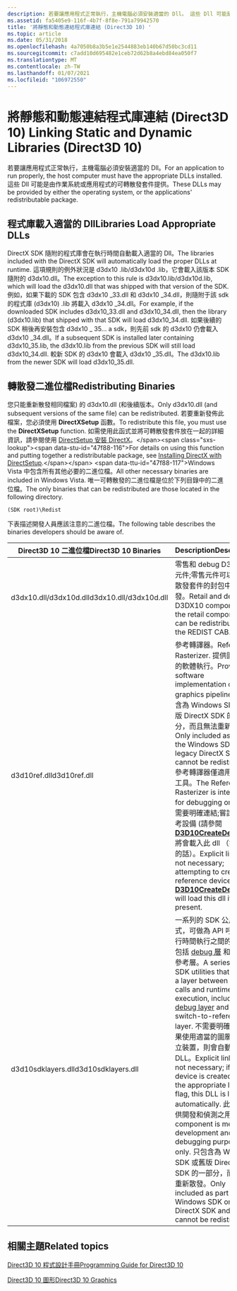 ```yaml
---
description: 若要讓應用程式正常執行，主機電腦必須安裝適當的 Dll。 這些 Dll 可能是由作業系統或應用程式的可轉散發套件提供。
ms.assetid: fa5405e9-116f-4b7f-8f8e-791a79942570
title: '將靜態和動態連結程式庫連結 (Direct3D 10) '
ms.topic: article
ms.date: 05/31/2018
ms.openlocfilehash: 4a7050b8a3b5e1e2544883eb140b67d50bc3cd11
ms.sourcegitcommit: c7add10d695482e1ceb72d62b8a4ebd84ea050f7
ms.translationtype: MT
ms.contentlocale: zh-TW
ms.lasthandoff: 01/07/2021
ms.locfileid: "106972550"
---
```

# <a name="linking-static-and-dynamic-libraries-direct3d-10"></a><span data-ttu-id="47f88-104">將靜態和動態連結程式庫連結 (Direct3D 10) </span><span class="sxs-lookup"><span data-stu-id="47f88-104">Linking Static and Dynamic Libraries (Direct3D 10)</span></span>

<span data-ttu-id="47f88-105">若要讓應用程式正常執行，主機電腦必須安裝適當的 Dll。</span><span class="sxs-lookup"><span data-stu-id="47f88-105">For an application to run properly, the host computer must have the appropriate DLLs installed.</span></span> <span data-ttu-id="47f88-106">這些 Dll 可能是由作業系統或應用程式的可轉散發套件提供。</span><span class="sxs-lookup"><span data-stu-id="47f88-106">These DLLs may be provided by either the operating system, or the applications' redistributable package.</span></span>

## <a name="libraries-load-appropriate-dlls"></a><span data-ttu-id="47f88-107">程式庫載入適當的 Dll</span><span class="sxs-lookup"><span data-stu-id="47f88-107">Libraries Load Appropriate DLLs</span></span>

<span data-ttu-id="47f88-108">DirectX SDK 隨附的程式庫會在執行時間自動載入適當的 Dll。</span><span class="sxs-lookup"><span data-stu-id="47f88-108">The libraries included with the DirectX SDK will automatically load the proper DLLs at runtime.</span></span> <span data-ttu-id="47f88-109">這項規則的例外狀況是 d3dx10 .lib/d3dx10d .lib，它會載入該版本 SDK 隨附的 d3dx10.dll。</span><span class="sxs-lookup"><span data-stu-id="47f88-109">The exception to this rule is d3dx10.lib/d3dx10d.lib, which will load the d3dx10.dll that was shipped with that version of the SDK.</span></span> <span data-ttu-id="47f88-110">例如，如果下載的 SDK 包含 d3dx10 \_33.dll 和 d3dx10 \_34.dll，則隨附于該 sdk 的程式庫 (d3dx10) .lib 將載入 d3dx10 \_34.dll。</span><span class="sxs-lookup"><span data-stu-id="47f88-110">For example, if the downloaded SDK includes d3dx10\_33.dll and d3dx10\_34.dll, then the library (d3dx10.lib) that shipped with that SDK will load d3dx10\_34.dll.</span></span> <span data-ttu-id="47f88-111">如果後續的 SDK 稍後再安裝包含 d3dx10 \_ 35... a sdk，則先前 sdk 的 d3dx10 仍會載入 d3dx10 \_34.dll。</span><span class="sxs-lookup"><span data-stu-id="47f88-111">If a subsequent SDK is installed later containing d3dx10\_35.lib, the d3dx10.lib from the previous SDK will still load d3dx10\_34.dll.</span></span> <span data-ttu-id="47f88-112">較新 SDK 的 d3dx10 會載入 d3dx10 \_35.dll。</span><span class="sxs-lookup"><span data-stu-id="47f88-112">The d3dx10.lib from the newer SDK will load d3dx10\_35.dll.</span></span>

## <a name="redistributing-binaries"></a><span data-ttu-id="47f88-113">轉散發二進位檔</span><span class="sxs-lookup"><span data-stu-id="47f88-113">Redistributing Binaries</span></span>

<span data-ttu-id="47f88-114">您只能重新散發相同檔案) 的 d3dx10.dll (和後續版本。</span><span class="sxs-lookup"><span data-stu-id="47f88-114">Only d3dx10.dll (and subsequent versions of the same file) can be redistributed.</span></span> <span data-ttu-id="47f88-115">若要重新發佈此檔案，您必須使用 **DirectXSetup** 函數。</span><span class="sxs-lookup"><span data-stu-id="47f88-115">To redistribute this file, you must use the **DirectXSetup** function.</span></span> <span data-ttu-id="47f88-116">如需使用此函式並將可轉散發套件放在一起的詳細資訊，請參閱使用 [DirectSetup 安裝 DirectX](https://msdn.microsoft.com/library/Ee418267(v=VS.85).aspx)。</span><span class="sxs-lookup"><span data-stu-id="47f88-116">For details on using this function and putting together a redistributable package, see [Installing DirectX with DirectSetup](https://msdn.microsoft.com/library/Ee418267(v=VS.85).aspx).</span></span> <span data-ttu-id="47f88-117">Windows Vista 中包含所有其他必要的二進位檔。</span><span class="sxs-lookup"><span data-stu-id="47f88-117">All other necessary binaries are included in Windows Vista.</span></span> <span data-ttu-id="47f88-118">唯一可轉散發的二進位檔是位於下列目錄中的二進位檔。</span><span class="sxs-lookup"><span data-stu-id="47f88-118">The only binaries that can be redistributed are those located in the following directory.</span></span>


```
(SDK root)\Redist
```



<span data-ttu-id="47f88-119">下表描述開發人員應該注意的二進位檔。</span><span class="sxs-lookup"><span data-stu-id="47f88-119">The following table describes the binaries developers should be aware of.</span></span>



| <span data-ttu-id="47f88-120">Direct3D 10 二進位檔</span><span class="sxs-lookup"><span data-stu-id="47f88-120">Direct3D 10 Binaries</span></span>   | <span data-ttu-id="47f88-121">Description</span><span class="sxs-lookup"><span data-stu-id="47f88-121">Description</span></span>                                                                                                                                                                                                                                                                                                                                                                                                                                                                                                   |
|------------------------|---------------------------------------------------------------------------------------------------------------------------------------------------------------------------------------------------------------------------------------------------------------------------------------------------------------------------------------------------------------------------------------------------------------------------------------------------------------------------------------------------------------|
| <span data-ttu-id="47f88-122">d3dx10.dll/d3dx10d.dll</span><span class="sxs-lookup"><span data-stu-id="47f88-122">d3dx10.dll/d3dx10d.dll</span></span> | <span data-ttu-id="47f88-123">零售和 debug D3DX10 元件;零售元件可以在可轉散發套件的封包中轉散發。</span><span class="sxs-lookup"><span data-stu-id="47f88-123">Retail and debug D3DX10 components; the retail components can be redistributed in the REDIST CAB.</span></span>                                                                                                                                                                                                                                                                                                                                                                                                             |
| <span data-ttu-id="47f88-124">d3d10ref.dll</span><span class="sxs-lookup"><span data-stu-id="47f88-124">d3d10ref.dll</span></span>           | <span data-ttu-id="47f88-125">參考轉譯器。</span><span class="sxs-lookup"><span data-stu-id="47f88-125">Reference Rasterizer.</span></span> <span data-ttu-id="47f88-126">提供圖形管線的軟體執行。</span><span class="sxs-lookup"><span data-stu-id="47f88-126">Provides software implementation of the graphics pipeline.</span></span> <span data-ttu-id="47f88-127">只包含為 Windows SDK 或舊版 DirectX SDK 的一部分，而且無法重新散發。</span><span class="sxs-lookup"><span data-stu-id="47f88-127">Only included as part of the Windows SDK or legacy DirectX SDK and cannot be redistributed.</span></span> <span data-ttu-id="47f88-128">參考轉譯器僅適用于偵錯工具。</span><span class="sxs-lookup"><span data-stu-id="47f88-128">The Reference Rasterizer is intended for debugging only.</span></span> <span data-ttu-id="47f88-129">不需要明確連結;嘗試建立參考設備 (請參閱 [**D3D10CreateDevice**](/windows/desktop/api/D3D10Misc/nf-d3d10misc-d3d10createdevice)) 將會載入此 dll （如果有的話）。</span><span class="sxs-lookup"><span data-stu-id="47f88-129">Explicit linking is not necessary; attempting to create a reference device (see [**D3D10CreateDevice**](/windows/desktop/api/D3D10Misc/nf-d3d10misc-d3d10createdevice)) will load this dll if it is present.</span></span>                                                                                                    |
| <span data-ttu-id="47f88-130">d3d10sdklayers.dll</span><span class="sxs-lookup"><span data-stu-id="47f88-130">d3d10sdklayers.dll</span></span>     | <span data-ttu-id="47f88-131">一系列的 SDK 公用程式，可做為 API 呼叫與執行時間執行之間的一層，包括 [debug 層](d3d10-graphics-programming-guide-api-features-layers.md) 和切換為參考層。</span><span class="sxs-lookup"><span data-stu-id="47f88-131">A series of SDK utilities that act as a layer between API calls and runtime execution, including the [debug layer](d3d10-graphics-programming-guide-api-features-layers.md) and the switch-to-reference layer.</span></span> <span data-ttu-id="47f88-132">不需要明確連結;如果使用適當的圖層旗標建立裝置，則會自動載入此 DLL。</span><span class="sxs-lookup"><span data-stu-id="47f88-132">Explicit linking is not necessary; if a device is created with the appropriate layer flag, this DLL is loaded automatically.</span></span> <span data-ttu-id="47f88-133">此元件僅供開發和偵測之用。</span><span class="sxs-lookup"><span data-stu-id="47f88-133">This component is meant for development and debugging purposes only.</span></span> <span data-ttu-id="47f88-134">只包含為 Windows SDK 或舊版 DirectX SDK 的一部分，而且無法重新散發。</span><span class="sxs-lookup"><span data-stu-id="47f88-134">Only included as part of the Windows SDK or legacy DirectX SDK and cannot be redistributed.</span></span> |



 

## <a name="related-topics"></a><span data-ttu-id="47f88-135">相關主題</span><span class="sxs-lookup"><span data-stu-id="47f88-135">Related topics</span></span>

<dl> <dt>

[<span data-ttu-id="47f88-136">Direct3D 10 程式設計手冊</span><span class="sxs-lookup"><span data-stu-id="47f88-136">Programming Guide for Direct3D 10</span></span>](d3d10-graphics-programming-guide.md)
</dt> <dt>

[<span data-ttu-id="47f88-137">Direct3D 10 圖形</span><span class="sxs-lookup"><span data-stu-id="47f88-137">Direct3D 10 Graphics</span></span>](d3d10-graphics.md)
</dt> </dl>

 

 



